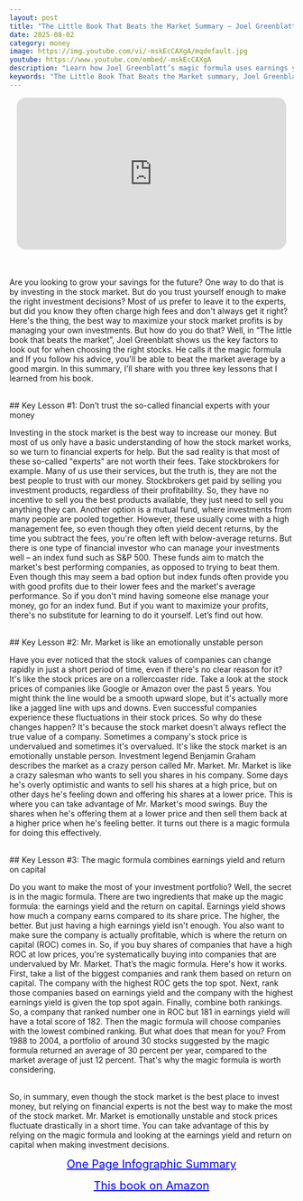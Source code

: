 ```yaml
---
layout: post
title: "The Little Book That Beats the Market Summary – Joel Greenblatt’s Magic Formula for Outsmarting Mr. Market""
date: 2025-08-02
category: money
image: https://img.youtube.com/vi/-mskEcCAXgA/mqdefault.jpg
youtube: https://www.youtube.com/embed/-mskEcCAXgA
description: "Learn how Joel Greenblatt’s magic formula uses earnings yield and return on capital to consistently beat the stock market. A must-read for DIY investors."
keywords: "The Little Book That Beats the Market summary, Joel Greenblatt magic formula, earnings yield, return on capital, value investing strategy"
---
```


<div style="display: flex; justify-content: center; margin-bottom: 20px;">
  <div style="aspect-ratio: 16 / 9; width: 95%; max-width: 700px; position: relative;">
    <iframe 
      src="https://www.youtube.com/embed/-mskEcCAXgA"
      title="The Little Book That Beats the Market Summary – Joel Greenblatt’s Magic Formula for Outsmarting Mr. Market""
      allowfullscreen
      frameborder="0"
      style="position: absolute; inset: 0; width: 100%; height: 100%; border-radius: 16px;">
    </iframe>
  </div>
</div>

<div style="height: 15px;"></div>
<!-- ..................................................................... -->

Are you looking to grow your savings for the future? One way to do that is by investing in the stock market. But do you trust yourself enough to make the right investment decisions? Most of us prefer to leave it to the experts, but did you know they often charge high fees and don't always get it right? Here's the thing, the best way to maximize your stock market profits is by managing your own investments. But how do you do that? Well, in “The little book that beats the market”, Joel Greenblatt shows us the key factors to look out for when choosing the right stocks. He calls it the magic formula and If you follow his advice, you'll be able to beat the market average by a good margin. In this summary, I’ll share with you three key lessons that I learned from his book.


<br>
## Key Lesson #1: Don’t trust the so-called financial experts with your money


Investing in the stock market is the best way to increase our money. But most of us only have a basic understanding of how the stock market works, so we turn to financial experts for help. But the sad reality is that most of these so-called "experts" are not worth their fees. Take stockbrokers for example. Many of us use their services, but the truth is, they are not the best people to trust with our money. Stockbrokers get paid by selling you investment products, regardless of their profitability. So, they have no incentive to sell you the best products available, they just need to sell you anything they can. Another option is a mutual fund, where investments from many people are pooled together. However, these usually come with a high management fee, so even though they often yield decent returns, by the time you subtract the fees, you're often left with below-average returns. But there is one type of financial investor who can manage your investments well – an index fund such as S&P 500. These funds aim to match the market's best performing companies, as opposed to trying to beat them. Even though this may seem a bad option but index funds often provide you with good profits due to their lower fees and the market's average performance. So if you don't mind having someone else manage your money, go for an index fund. But if you want to maximize your profits, there's no substitute for learning to do it yourself. Let’s find out how.



<br>
## Key Lesson #2: Mr. Market is like an emotionally unstable person


Have you ever noticed that the stock values of companies can change rapidly in just a short period of time, even if there's no clear reason for it? It's like the stock prices are on a rollercoaster ride. Take a look at the stock prices of companies like Google or Amazon over the past 5 years. You might think the line would be a smooth upward slope, but it's actually more like a jagged line with ups and downs. Even successful companies experience these fluctuations in their stock prices. So why do these changes happen? It's because the stock market doesn't always reflect the true value of a company. Sometimes a company's stock price is undervalued and sometimes it's overvalued. It's like the stock market is an emotionally unstable person. Investment legend Benjamin Graham describes the market as a crazy person called Mr. Market. Mr. Market is like a crazy salesman who wants to sell you shares in his company. Some days he's overly optimistic and wants to sell his shares at a high price, but on other days he's feeling down and offering his shares at a lower price. This is where you can take advantage of Mr. Market's mood swings. Buy the shares when he's offering them at a lower price and then sell them back at a higher price when he's feeling better. It turns out there is a magic formula for doing this effectively.



<br>
## Key Lesson #3: The magic formula combines earnings yield and return on capital


Do you want to make the most of your investment portfolio? Well, the secret is in the magic formula. There are two ingredients that make up the magic formula: the earnings yield and the return on capital. Earnings yield shows how much a company earns compared to its share price. The higher, the better. But just having a high earnings yield isn't enough. You also want to make sure the company is actually profitable, which is where the return on capital (ROC) comes in. So, if you buy shares of companies that have a high ROC at low prices, you're systematically buying into companies that are undervalued by Mr. Market. That’s the magic formula. Here's how it works. First, take a list of the biggest companies and rank them based on return on capital. The company with the highest ROC gets the top spot. Next, rank those companies based on earnings yield and the company with the highest earnings yield is given the top spot again. Finally, combine both rankings. So, a company that ranked number one in ROC but 181 in earnings yield will have a total score of 182. Then the magic formula will choose companies with the lowest combined ranking. But what does that mean for you? From 1988 to 2004, a portfolio of around 30 stocks suggested by the magic formula returned an average of 30 percent per year, compared to the market average of just 12 percent. That's why the magic formula is worth considering.


<br>
So, in summary, even though the stock market is the best place to invest money, but relying on financial experts is not the best way to make the most of the stock market. Mr. Market is emotionally unstable and stock prices fluctuate drastically in a short time. You can take advantage of this by relying on the magic formula and looking at the earnings yield and return on capital when making investment decisions.




<br>
<p style="text-align: center;">
  <a href="https://summary.readandgrowwise.com/littlebookbeatmarket" target="_blank" style="color: blue; text-decoration: underline; font-size: 20px;">
    One Page Infographic Summary
  </a>
</p>
<p style="text-align: center;">
  <a href="https://amzn.to/3ksNX1D" target="_blank" style="color: blue; text-decoration: underline; font-size: 20px;">
    This book on Amazon
  </a>
</p>
